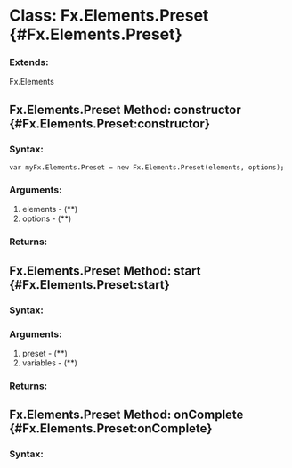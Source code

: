 Class: Fx.Elements.Preset {#Fx.Elements.Preset}
===============================================



### Extends:

Fx.Elements




Fx.Elements.Preset Method: constructor {#Fx.Elements.Preset:constructor}
-------------------------------------------------------------------------


### Syntax:

	var myFx.Elements.Preset = new Fx.Elements.Preset(elements, options);

### Arguments:

1. elements - (**)
2. options - (**)

### Returns:





Fx.Elements.Preset Method: start {#Fx.Elements.Preset:start}
-------------------------------------------------------------


### Syntax:



### Arguments:

1. preset - (**)
2. variables - (**)

### Returns:





Fx.Elements.Preset Method: onComplete {#Fx.Elements.Preset:onComplete}
-----------------------------------------------------------------------


### Syntax:



